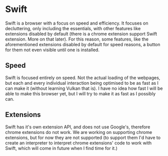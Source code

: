 # Swift
Swift is a browser with a focus on speed and efficiency. It focuses on decluttering, only including the essentials, with other features like extensions disabled by default (there is a chrome extension support Swift extension. More on that later). For this reason, some features, like the aforementioned extensions disabled by default for speed reasons, a button for them not even visible until one is installed.

## Speed
Swift is focused entirely on speed. Not the actual loading of the webpages, but each and every individual interaction being optimised to be as fast as I can make it (without learning Vulkan that is). I have no idea how fast I will be able to make this browser yet, but I will try to make it as fast as I possibly can.

## Extensions
Swift has it's own extension API, and does not use Google's, therefore chrome extensions do not work. We are working on supporting chrome extensions, but for now they are not supported (to support them I'd have to create an interpreter to interpret chrome extensions' code to work with Swift, which will come in future when I find time for it.)